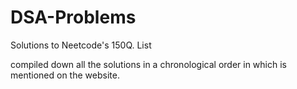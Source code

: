 # DSA-Problems

Solutions to Neetcode's 150Q. List


compiled down all the solutions in a chronological order in which is mentioned on the website. 
